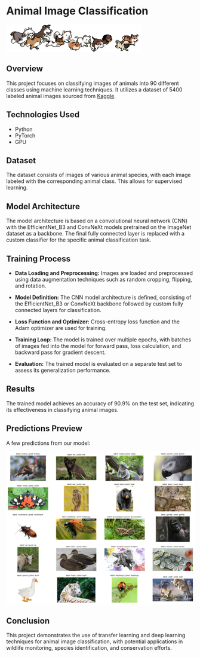 # Animal Image Classification

<img src="https://raw.githubusercontent.com/felipecacique/Pytorch-Tutorial-Youtube/main/Animal-Image-Dataset-(90-Different-Animals)/img/giphy.gif" />

## Overview
This project focuses on classifying images of animals into 90 different classes using machine learning techniques. It utilizes a dataset of 5400 labeled animal images sourced from [Kaggle](https://www.kaggle.com/datasets/iamsouravbanerjee/animal-image-dataset-90-different-animals).

## Technologies Used
- Python
- PyTorch
- GPU

## Dataset
The dataset consists of images of various animal species, with each image labeled with the corresponding animal class. This allows for supervised learning.

## Model Architecture
The model architecture is based on a convolutional neural network (CNN) with the EfficientNet_B3 and ConvNeXt models pretrained on the ImageNet dataset as a backbone. The final fully connected layer is replaced with a custom classifier for the specific animal classification task.

## Training Process

- **Data Loading and Preprocessing:** Images are loaded and preprocessed using data augmentation techniques such as random cropping, flipping, and rotation.

- **Model Definition:** The CNN model architecture is defined, consisting of the EfficientNet_B3 or ConvNeXt backbone followed by custom fully connected layers for classification.

- **Loss Function and Optimizer:** Cross-entropy loss function and the Adam optimizer are used for training.

- **Training Loop:** The model is trained over multiple epochs, with batches of images fed into the model for forward pass, loss calculation, and backward pass for gradient descent.

- **Evaluation:** The trained model is evaluated on a separate test set to assess its generalization performance.

## Results
The trained model achieves an accuracy of 90.9% on the test set, indicating its effectiveness in classifying animal images.

## Predictions Preview
A few predictions from our model:

<img src="https://raw.githubusercontent.com/felipecacique/Pytorch-Tutorial-Youtube/main/Animal-Image-Dataset-(90-Different-Animals)/img/prediction_animal.png" />

## Conclusion
This project demonstrates the use of transfer learning and deep learning techniques for animal image classification, with potential applications in wildlife monitoring, species identification, and conservation efforts.

